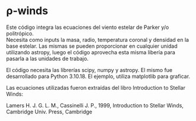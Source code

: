 # ρ-winds

Este código integra las ecuaciones del viento estelar de Parker y/o politrópico.  
Necesita como inputs la masa, radio, temperatura coronal y densidad en la base estelar. Las mismas se pueden proporcionar en cualquier unidad utilizando astropy, luego el código aprovecha esta misma libería para pasarla a las unidades de trabajo.

El código necesita las librerías scipy, numpy y astropy. El mismo fue desarrollado para Python 3.10.18.
El ejemplo, utiliza matplotlib para graficar.

Las ecuaciones utilizadas fueron extraídas del libro Introduction to Stellar Winds:

Lamers H. J. G. L. M., Cassinelli J. P., 1999, Introduction to Stellar Winds, Cambridge Univ. Press, Cambridge
